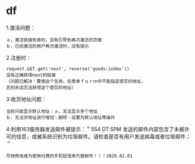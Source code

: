 # df
1.激活问题：   
    
    ａ，激活链接失效时，没有引导到再次激活的页面
    ｂ，已经激活的用户再次激活时，没有提示

2.注册时：    
    
    request.GET.get('next', reverse('goods:index'))
    没有正确获得next的链接
    （问题已解决：要使这个生效，在表单ｆｏｒｍ中不能指定提交的地址，
    否则永远无法获得这个提交的地址）

3:收货地址问题：
    
    当前只能显示默认地址：ａ，无法显示多个地址
    ｂ，无法对地址进行增加＼删除＼设置为默认地址等操作
    
4:利用163服务器发送邮件被提示：＂554 DT:SPM 发送的邮件内容包含了未被许可的信息，或被系统识别为垃圾邮件。请检查是否有用户发送病毒或者垃圾邮件；＂

    尽快修改成为使用付费的手机短信来代替邮件！！！2020.02.01
